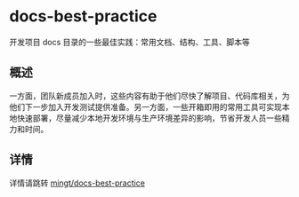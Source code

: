 # docs-best-practice
开发项目 docs 目录的一些最佳实践：常用文档、结构、工具、脚本等

## 概述

一方面，团队新成员加入时，这些内容有助于他们尽快了解项目、代码库相关，为他们下一步加入开发测试提供准备。另一方面，一些开箱即用的常用工具可实现本地快速部署，尽量减少本地开发环境与生产环境差异的影响，节省开发人员一些精力和时间。

## 详情

详情请跳转 [mingt/docs-best-practice](https://github.com/mingt/docs-best-practice)
